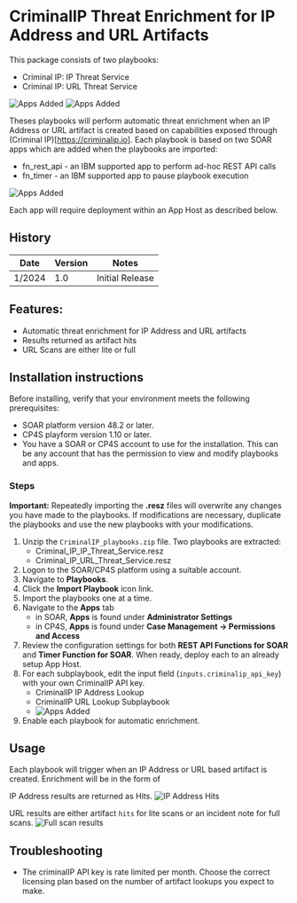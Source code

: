 # CriminalIP Threat Enrichment for IP Address and URL Artifacts
This package consists of two playbooks:

- Criminal IP: IP Threat Service
- Criminal IP: URL Threat Service

![Apps Added](./screenshots/ip_address_playbook.png)
![Apps Added](./screenshots/url_scan_playbook.png)

Theses playbooks will perform automatic threat enrichment when an IP Address or URL artifact is created based on capabilities exposed through (Criminal IP)[https://criminalip.io]. Each playbook is based on two SOAR apps which are added when the playbooks are imported:

* fn_rest_api - an IBM supported app to perform ad-hoc REST API calls
* fn_timer - an IBM supported app to pause playbook execution

![Apps Added](./screenshots/added_apps.png)

Each app will require deployment within an App Host as described below.

## History
| Date | Version | Notes |
| ---- | ------- | ----- |
| 1/2024 | 1.0 | Initial Release |

## Features:
  * Automatic threat enrichment for IP Address and URL artifacts
  * Results returned as artifact hits
  * URL Scans are either lite or full

## Installation instructions

Before installing, verify that your environment meets the following prerequisites:
* SOAR platform version 48.2 or later. 
* CP4S playform version 1.10 or later.
* You have a SOAR or CP4S account to use for the installation. This can be any account that has the permission to view and modify playbooks and apps.

### Steps

**Important:** Repeatedly importing the **.resz** files will overwrite any changes you have made to the playbooks. If modifications are necessary, duplicate the playbooks and use the new playbooks with your modifications.

1. Unzip the `CriminalIP_playbooks.zip` file. Two playbooks are extracted:
   - Criminal_IP_IP_Threat_Service.resz
   - Criminal_IP_URL_Threat_Service.resz
1. Logon to the SOAR/CP4S platform using a suitable account.
1. Navigate to **Playbooks**.
1. Click the **Import Playbook** icon link.
1. Import the playbooks one at a time.
1. Navigate to the **Apps** tab 
   - in SOAR, **Apps** is found under **Administrator Settings**
   - in CP4S, **Apps** is found under **Case Management -> Permissions and Access** 
1. Review the configuration settings for both **REST API Functions for SOAR** and 
**Timer Function for SOAR**. When ready, deploy each to an already setup App Host.
1. For each subplaybook, edit the input field (`inputs.criminalip_api_key`) with your own CriminalIP API key.
    - CriminalIP IP Address Lookup
    - CriminalIP URL Lookup Subplaybook
    - ![Apps Added](./screenshots/edit_subplaybook_inputs.png)
1. Enable each playbook for automatic enrichment. 
 
## Usage
Each playbook will trigger when an IP Address or URL based artifact is created. Enrichment will be in the form of 

IP Address results are returned as Hits.
![IP Address Hits](./screenshots/ip_address_hits.png)

URL results are either artifact `hits` for lite scans or an incident note for full scans.
![Full scan results](./screenshots/full_scan_results.png)


## Troubleshooting
* The criminalIP API key is rate limited per month. Choose the correct licensing plan based on the number of artifact lookups you expect to make.
